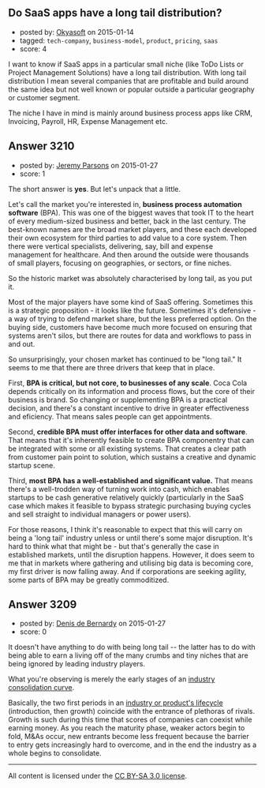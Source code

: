## Do SaaS apps have a long tail distribution?

- posted by: [Okyasoft](https://stackexchange.com/users/294248/okyasoft) on 2015-01-14
- tagged: `tech-company`, `business-model`, `product`, `pricing`, `saas`
- score: 4

<p>I want to know if SaaS apps in a particular small niche (like ToDo Lists or Project Management Solutions) have a long tail distribution. With long tail distribution I mean several companies that are profitable and build around the same idea but not well known or popular outside a particular geography or customer segment.</p>

<p>The niche I have in mind is mainly around business process apps like CRM, Invoicing, Payroll, HR, Expense Management etc.</p>



## Answer 3210

- posted by: [Jeremy Parsons](https://stackexchange.com/users/497810/jeremy-parsons) on 2015-01-27
- score: 1

<p>The short answer is <strong>yes</strong>. But let's unpack that a little.</p>

<p>Let's call the market you're interested in, <strong>business process automation software</strong> (BPA). This was one of the biggest waves that took IT to the heart of every medium-sized business and better, back in the last century. The best-known names are the broad market players, and these each developed their own ecosystem for third parties to add value to a core system. Then there were vertical specialists, delivering, say, bill and expense management for healthcare. And then around the outside were thousands of small players, focusing on geographies, or sectors, or fine niches. </p>

<p>So the historic market was absolutely characterised by long tail, as you put it.</p>

<p>Most of the major players have some kind of SaaS offering. Sometimes this is a strategic proposition - it looks like the future. Sometimes it's defensive - a way of trying to defend market share, but the less preferred option. On the buying side, customers have become much more focused on ensuring that systems aren't silos, but there are routes for data and workflows to pass in and out.</p>

<p>So unsurprisingly, your chosen market has continued to be "long tail." It seems to me that there are three drivers that keep that in place.</p>

<p>First, <strong>BPA is critical, but not core, to businesses of any scale</strong>. Coca Cola depends critically on its information and process flows, but the core of their business is brand. So changing or supplementing BPA is a practical decision, and there's a constant incentive to drive in greater effectiveness and eficiency. That means sales people can get appointments.</p>

<p>Second, <strong>credible BPA must offer interfaces for other data and software</strong>. That means that it's inherently feasible to create BPA componentry that can be integrated with some or all existing systems. That creates a clear path from customer pain point to solution, which sustains a creative and dynamic startup scene.</p>

<p>Third, <strong>most BPA has a well-established and significant value.</strong> That means there's a well-trodden way of turning work into cash, which enables startups to be cash generative relatively quickly (particularly in the SaaS case which makes it feasible to bypass strategic purchasing buying cycles and sell straight to individual managers or power users).</p>

<p>For those reasons, I think it's reasonable to expect that this will carry on being a 'long tail' industry unless or until there's some major disruption. It's hard to think what that might be - but that's generally the case in established markets, until the disruption happens. However, it does seem to me that in markets where gathering and utilising big data is becoming core, my first driver is now falling away. And if corporations are seeking agility, some parts of BPA may be greatly commoditized.</p>



## Answer 3209

- posted by: [Denis de Bernardy](https://stackexchange.com/users/182468/denis-de-bernardy) on 2015-01-27
- score: 0

<p>It doesn't have anything to do with being long tail -- the latter has to do with being able to earn a living off of the many crumbs and tiny niches that are being ignored by leading industry players.</p>

<p>What you're observing is merely the early stages of an <a href="https://hbr.org/2002/12/the-consolidation-curve" rel="nofollow">industry consolidation curve</a>.</p>

<p>Basically, the two first periods in an <a href="http://en.wikipedia.org/wiki/Product_life-cycle_theory" rel="nofollow">industry or product's lifecycle</a> (introduction, then growth) coincide with the entrance of plethoras of rivals. Growth is such during this time that scores of companies can coexist while earning money. As you reach the maturity phase, weaker actors begin to fold, M&amp;As occur, new entrants become less frequent because the barrier to entry gets increasingly hard to overcome, and in the end the industry as a whole begins to consolidate.</p>




---

All content is licensed under the [CC BY-SA 3.0 license](https://creativecommons.org/licenses/by-sa/3.0/).
